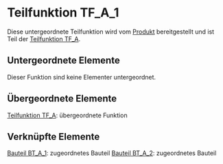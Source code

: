 # Teilfunktion TF_A_1
Diese untergeordnete Teilfunktion wird vom [Produkt](Produkt.md) bereitgestellt und ist Teil der [Teilfunktion TF_A](TF_A.md).

## Untergeordnete Elemente
Dieser Funktion sind keine Elementer untergeordnet.

## Übergeordnete Elemente
[Teilfunktion TF_A](TF_A.md): übergeordnete Funktion

## Verknüpfte Elemente
[Bauteil BT_A_1](BT_A_1.md): zugeordnetes Bauteil
[Bauteil BT_A_2](BT_A_2.md): zugeordnetes Bauteil